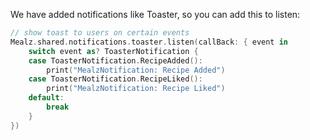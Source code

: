 We have added notifications like Toaster, so you can add this to listen:
```swift
// show toast to users on certain events
Mealz.shared.notifications.toaster.listen(callBack: { event in
    switch event as? ToasterNotification {
    case ToasterNotification.RecipeAdded():
        print("MealzNotification: Recipe Added")
    case ToasterNotification.RecipeLiked():
        print("MealzNotification: Recipe Liked")
    default:
        break
    }
})
```